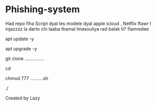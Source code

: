 # Phishing-system


Had repo fiha Script dyal les modele dyal apple icloud , Netflix ftawr l injazzzz
la darto chi laaba thamal lmasouliya rad balak ti7 flamredee


apt update -y

apt upgrade -y

git clone ...............

cd 

chmod 777 ..........sh

./
</code></pre>

Created by Lazy 

